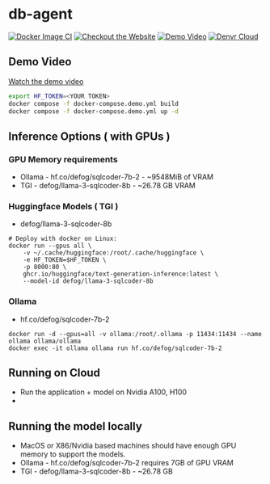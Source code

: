 # db-agent

[![Docker Image CI](https://github.com/db-agent/db-agent/actions/workflows/docker-image.yml/badge.svg)](https://github.com/db-agent/db-agent/actions/workflows/docker-image.yml)
[![Checkout the Website](https://img.shields.io/badge/Visit-Our%20Website-brightgreen)](https://www.db-agent.com)
[![Demo Video](https://img.shields.io/badge/Visit-Our%20Demo-red)](https://youtu.be/tt0oTIrY260)
[![Denvr Cloud](https://img.shields.io/badge/Deploy%20On-Denvr%20Cloud-brightgreen)](https://console.cloud.denvrdata.com/account/login)





## Demo Video

[Watch the demo video](https://youtu.be/KT84qySZw1I)



```bash
export HF_TOKEN=<YOUR TOKEN>
docker compose -f docker-compose.demo.yml build
docker compose -f docker-compose.demo.yml up -d
```

## Inference Options ( with GPUs )

### GPU Memory requirements

- Ollama - hf.co/defog/sqlcoder-7b-2 - ~9548MiB of VRAM
- TGI - defog/llama-3-sqlcoder-8b - ~26.78 GB VRAM

### Huggingface Models ( TGI )

- defog/llama-3-sqlcoder-8b

```
# Deploy with docker on Linux:
docker run --gpus all \
	-v ~/.cache/huggingface:/root/.cache/huggingface \
 	-e HF_TOKEN=$HF_TOKEN \
	-p 8000:80 \
	ghcr.io/huggingface/text-generation-inference:latest \
	--model-id defog/llama-3-sqlcoder-8b
```


### Ollama 

- hf.co/defog/sqlcoder-7b-2

```
docker run -d --gpus=all -v ollama:/root/.ollama -p 11434:11434 --name ollama ollama/ollama
docker exec -it ollama ollama run hf.co/defog/sqlcoder-7b-2

```

## Running on Cloud

- Run the application + model on Nvidia A100, H100
- 
## Running the model locally

- MacOS or X86/Nvidia based machines should have enough GPU memory to support the models.
- Ollama - hf.co/defog/sqlcoder-7b-2 requires 7GB of GPU VRAM
- TGI - defog/llama-3-sqlcoder-8b - ~26.78 GB




